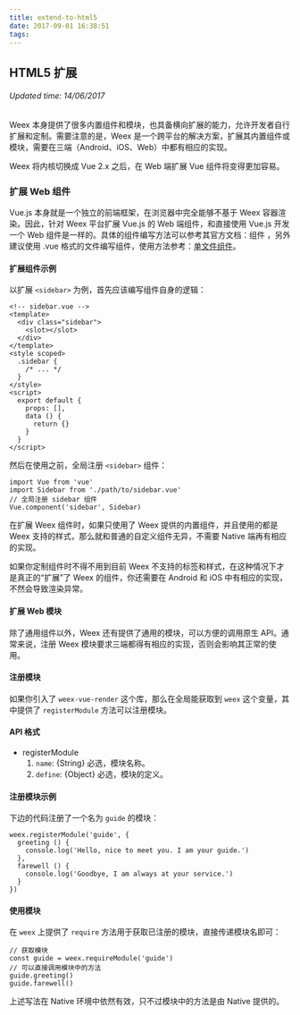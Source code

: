 ```yaml
---
title: extend-to-html5
date: 2017-09-01 16:38:51
tags:
---
```


## HTML5 扩展
###### Updated time: 14/06/2017
Weex 本身提供了很多内置组件和模块，也具备横向扩展的能力，允许开发者自行扩展和定制。需要注意的是，Weex 是一个跨平台的解决方案，扩展其内置组件或模块，需要在三端（Android、iOS、Web）中都有相应的实现。

Weex 将内核切换成 Vue 2.x 之后，在 Web 端扩展 Vue 组件将变得更加容易。

### 扩展 Web 组件
Vue.js 本身就是一个独立的前端框架，在浏览器中完全能够不基于 Weex 容器渲染。因此，针对 Weex 平台扩展 Vue.js 的 Web 端组件，和直接使用 Vue.js 开发一个 Web
组件是一样的。具体的组件编写方法可以参考其官方文档：组件 ，另外建议使用 .vue 格式的文件编写组件，使用方法参考：[单文件组件](https://cn.vuejs.org/v2/guide/single-file-components.html)。

#### 扩展组件示例
以扩展 `<sidebar>` 为例，首先应该编写组件自身的逻辑：

```
<!-- sidebar.vue -->
<template>
  <div class="sidebar">
    <slot></slot>
  </div>
</template>
<style scoped>
  .sidebar {
    /* ... */
  }
</style>
<script>
  export default {
    props: [],
    data () {
      return {}
    }
  }
</script>
```
然后在使用之前，全局注册 `<sidebar>` 组件：

```
import Vue from 'vue'
import Sidebar from './path/to/sidebar.vue'
// 全局注册 sidebar 组件
Vue.component('sidebar', Sidebar)
```
在扩展 Weex 组件时，如果只使用了 Weex 提供的内置组件，并且使用的都是 Weex 支持的样式，那么就和普通的自定义组件无异，不需要 Native 端再有相应的实现。

如果你定制组件时不得不用到目前 Weex 不支持的标签和样式，在这种情况下才是真正的“扩展”了 Weex 的组件，你还需要在 Android 和 iOS 中有相应的实现，不然会导致渲染异常。

#### 扩展 Web 模块
除了通用组件以外，Weex 还有提供了通用的模块，可以方便的调用原生 API。通常来说，注册 Weex 模块要求三端都得有相应的实现，否则会影响其正常的使用。

#### 注册模块
如果你引入了 `weex-vue-render` 这个库，那么在全局能获取到 `weex` 这个变量，其中提供了 `registerModule` 方法可以注册模块。

#### API 格式
* registerModule
  1. `name`: {String} 必选，模块名称。
  2. `define`: {Object} 必选，模块的定义。

#### 注册模块示例
下边的代码注册了一个名为 `guide` 的模块：

```
weex.registerModule('guide', {
  greeting () {
    console.log('Hello, nice to meet you. I am your guide.')
  },
  farewell () {
    console.log('Goodbye, I am always at your service.')
  }
})
```

#### 使用模块
在 `weex` 上提供了 `require` 方法用于获取已注册的模块，直接传递模块名即可：

```
// 获取模块
const guide = weex.requireModule('guide')
// 可以直接调用模块中的方法
guide.greeting()
guide.farewell()
```
上述写法在 Native 环境中依然有效，只不过模块中的方法是由 Native 提供的。